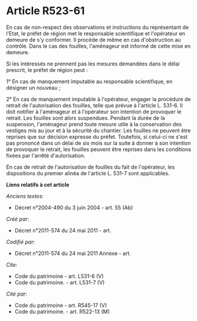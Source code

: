 # Article R523-61

En cas de non-respect des observations et instructions du représentant de l'Etat, le préfet de région met le responsable
scientifique et l'opérateur en demeure de s'y conformer. Il procède de même en cas d'obstruction au contrôle. Dans le cas des
fouilles, l'aménageur est informé de cette mise en demeure. 

Si les intéressés ne prennent pas les mesures demandées dans le délai prescrit, le préfet de région peut : 

1° En cas de manquement imputable au responsable scientifique, en désigner un nouveau ; 

2° En cas de manquement imputable à l'opérateur, engager la procédure de retrait de l'autorisation des fouilles, telle que
prévue à l'article L. 531-6. Il doit notifier à l'aménageur et à l'opérateur son intention de provoquer le retrait. Les
fouilles sont alors suspendues. Pendant la durée de la suspension, l'aménageur prend toute mesure utile à la conservation des
vestiges mis au jour et à la sécurité du chantier. Les fouilles ne peuvent être reprises que sur décision expresse du préfet.
Toutefois, si celui-ci ne s'est pas prononcé dans un délai de six mois sur la suite à donner à son intention de provoquer le
retrait, les fouilles peuvent être reprises dans les conditions fixées par l'arrêté d'autorisation. 

En cas de retrait de l'autorisation de fouilles du fait de l'opérateur, les dispositions du premier alinéa de l'article L.
531-7 sont applicables.

**Liens relatifs à cet article**

_Anciens textes_:

  - Décret n°2004-490 du 3 juin 2004 - art. 55 (Ab)

_Créé par_:

  - Décret n°2011-574 du 24 mai 2011  - art.

_Codifié par_:

  - Décret n°2011-574 du 24 mai 2011 Annexe - art.

_Cite_:

  - Code du patrimoine - art. L531-6 (V)
  - Code du patrimoine. - art. L531-7 (V)

_Cité par_:

  - Code du patrimoine - art. R545-17 (V)
  - Code du patrimoine. - art. R522-13 (M)
